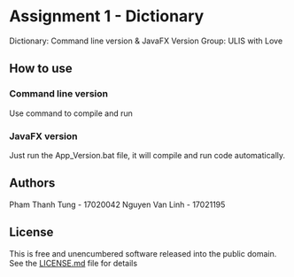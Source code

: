 # Assignment 1 - Dictionary

Dictionary: Command line version & JavaFX Version
Group: ULIS with Love

## How to use

### Command line version

Use command to compile and run

### JavaFX version

Just run the App_Version.bat file, it will compile and run code automatically.

## Authors

Pham Thanh Tung - 17020042
Nguyen Van Linh - 17021195

## License

This is free and unencumbered software released into the public domain.
See the [LICENSE.md](LICENSE.md) file for details
